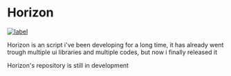 # Horizon

[![label](https://img.shields.io/badge/Status-Work%20in%20progress-lightgrey.svg)](customized-route-link)

Horizon is an script i've been developing for a long time, it has already went trough multiple ui libraries and multiple codes, but now i finally released it

Horizon's repository is still in development
